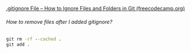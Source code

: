 [.gitignore File – How to Ignore Files and Folders in Git (freecodecamp.org)](https://www.freecodecamp.org/news/gitignore-file-how-to-ignore-files-and-folders-in-git/)
###### How to remove files after I added gitignore?
```cmd
git rm -rf --cached .
git add .
```

